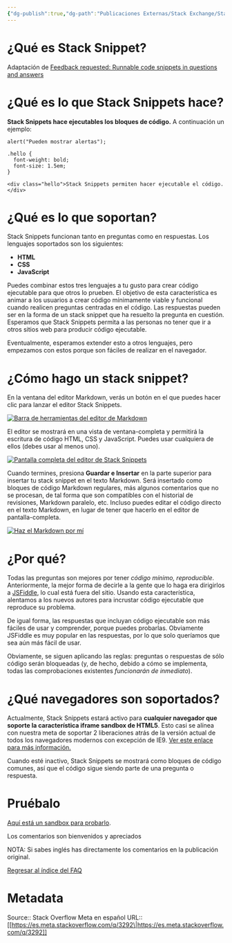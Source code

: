 ```yaml
---
{"dg-publish":true,"dg-path":"Publicaciones Externas/Stack Exchange/Stack Overflow en español/Stack Overflow en español Meta/es.meta.stackoverflow.com-3292.md","permalink":"/publicaciones-externas/stack-exchange/stack-overflow-en-espanol/stack-overflow-en-espanol-meta/es-meta-stackoverflow-com-3292/","title":"¿Qué es Stack Snippet?","hide":true,"noteIcon":"\"0\"","created":"2024-04-03T12:49:10.374-06:00","updated":"2024-04-05T16:44:02.706-06:00"}
---
```


# ¿Qué es Stack Snippet?

Adaptación de [Feedback requested: Runnable code snippets in questions and answers](https://meta.stackoverflow.com/q/269753/1595451)
# ¿Qué es lo que Stack Snippets hace? #

**Stack Snippets hace ejecutables los bloques de código.** A continuación un ejemplo:

<!-- Begin snippet: js -->

<!-- language: lang-js -->

    alert("Pueden mostrar alertas");

<!-- language: lang-css -->

    .hello {
      font-weight: bold;
      font-size: 1.5em;
    }

<!-- language: lang-html -->

    <div class="hello">Stack Snippets permiten hacer ejecutable el código.</div>

<!-- end snippet -->


# ¿Qué es lo que soportan? #

Stack Snippets funcionan tanto en preguntas como en respuestas. Los lenguajes soportados son los siguientes:

 - **HTML**
 - **CSS**
 - **JavaScript**

Puedes combinar estos tres lenguajes a tu gusto para crear código ejecutable para que otros lo prueben. El objetivo de esta característica es animar a los usuarios a crear código mínimamente viable y funcional cuando realicen preguntas centradas en el código. Las respuestas pueden ser en la forma de un stack snippet que ha resuelto la pregunta en cuestión. Esperamos que Stack Snippets permita a las personas no tener que ir a otros sitios web para producir código ejecutable.

Eventualmente, esperamos extender esto a otros lenguajes, pero empezamos con estos porque son fáciles de realizar en el navegador.

# ¿Cómo hago un stack snippet? #

En la ventana del editor Markdown, verás un botón en el que puedes hacer clic para lanzar el editor Stack Snippets.

[![Barra de herramientas del editor de Markdown][1]][1]

El editor se mostrará en una vista de ventana-completa y permitirá la escritura de código HTML, CSS y JavaScript. Puedes usar cualquiera de ellos (debes usar al menos uno).

[![Pantalla completa del editor de Stack Snippets][2]][2]

Cuando termines, presiona **Guardar e Insertar** en la parte superior para insertar tu stack snippet en el texto Markdown. Será insertado como bloques de código Markdown regulares, más algunos comentarios que no se procesan, de tal forma que son compatibles con el historial de revisiones, Markdown paralelo, etc. Incluso puedes editar el código directo en el texto Markdown, en lugar de tener que hacerlo en el editor de pantalla-completa.

[![Haz el Markdown por mí][3]][3]

# ¿Por qué? #

Todas las preguntas son mejores por tener *código mínimo, reproducible*. Anteriormente, la mejor forma de decirle a la gente que lo haga era dirigirlos a [JSFiddle][4], lo cual está fuera del sitio. Usando esta característica, alentamos a los nuevos autores para incrustar código ejecutable que reproduce su problema.

De igual forma, las respuestas que incluyan código ejecutable son más fáciles de usar y comprender, porque puedes probarlas. Obviamente JSFiddle es muy popular en las respuestas, por lo que solo queríamos que sea aún más fácil de usar.

Obviamente, se siguen aplicando las reglas: preguntas o respuestas de sólo código serán bloqueadas (y, de hecho, debido a cómo se implementa, todas las comprobaciones existentes *funcionarán de inmediato*).

# ¿Qué navegadores son soportados? #

Actualmente, Stack Snippets estará activo para **cualquier navegador que soporte la característica iframe sandbox de  HTML5**. Esto casi se alínea con nuestra meta de soportar 2 liberaciones atrás de la versión actual de todos los navegadores modernos con excepción de IE9. [Ver este enlace para más información.](http://caniuse.com/#feat=iframe-sandbox)

Cuando esté inactivo, Stack Snippets se mostrará como bloques de código comunes, así que el código sigue siendo parte de una pregunta o respuesta.

# Pruébalo #

[Aquí está un sandbox para probarlo](https://es.meta.stackoverflow.com/q/3293). 

Los comentarios son bienvenidos y apreciados

NOTA: Si sabes inglés has directamente los comentarios en la publicación original.

[Regresar al índice del FAQ](https://es.meta.stackoverflow.com/q/1378/)


  [1]: https://i.stack.imgur.com/0cFxz.png
  [2]: https://i.stack.imgur.com/3WJvW.png
  [3]: https://i.stack.imgur.com/EOoqg.png
  [4]: http://jsfiddle.net/

# Metadata
Source:: Stack Overflow Meta en español
URL:: [[https://es.meta.stackoverflow.com/q/3292\|https://es.meta.stackoverflow.com/q/3292]]

